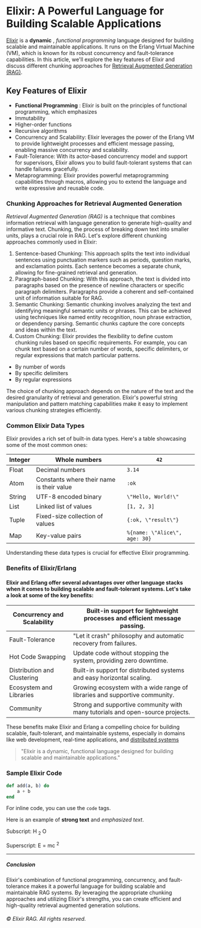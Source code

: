 # Elixir: A Powerful Language for Building Scalable Applications
 
[Elixir](https://elixir-lang.org) is a **dynamic** , *functional programming* language designed for building scalable and maintainable applications. It runs on the Erlang Virtual Machine (VM), which is known for its robust concurrency and fault-tolerance capabilities. In this article, we'll explore the key features of Elixir and discuss different chunking approaches for [Retrieval Augmented Generation (RAG)](https://github.blog/2024-04-04-what-is-retrieval-augmented-generation-and-what-does-it-do-for-generative-ai).
 
## Key Features of Elixir
 
- **Functional Programming** : Elixir is built on the principles of functional programming, which emphasizes 
- Immutability
- Higher-order functions
- Recursive algorithms
- Concurrency and Scalability: Elixir leverages the power of the Erlang VM to provide lightweight processes and efficient message passing, enabling massive concurrency and scalability.
- Fault-Tolerance: With its actor-based concurrency model and support for supervisors, Elixir allows you to build fault-tolerant systems that can handle failures gracefully.
- Metaprogramming: Elixir provides powerful metaprogramming capabilities through macros, allowing you to extend the language and write expressive and reusable code.
 
### Chunking Approaches for Retrieval Augmented Generation
 
*Retrieval Augmented Generation (RAG)* is a technique that combines information retrieval with language generation to generate high-quality and informative text. Chunking, the process of breaking down text into smaller units, plays a crucial role in RAG. Let's explore different chunking approaches commonly used in Elixir:
 
1. Sentence-based Chunking: This approach splits the text into individual sentences using punctuation markers such as periods, question marks, and exclamation points. Each sentence becomes a separate chunk, allowing for fine-grained retrieval and generation.
2. Paragraph-based Chunking: With this approach, the text is divided into paragraphs based on the presence of newline characters or specific paragraph delimiters. Paragraphs provide a coherent and self-contained unit of information suitable for RAG.
3. Semantic Chunking: Semantic chunking involves analyzing the text and identifying meaningful semantic units or phrases. This can be achieved using techniques like named entity recognition, noun phrase extraction, or dependency parsing. Semantic chunks capture the core concepts and ideas within the text.
4. Custom Chunking: Elixir provides the flexibility to define custom chunking rules based on specific requirements. For example, you can chunk text based on a certain number of words, specific delimiters, or regular expressions that match particular patterns. 
- By number of words
- By specific delimiters
- By regular expressions
 
The choice of chunking approach depends on the nature of the text and the desired granularity of retrieval and generation. Elixir's powerful string manipulation and pattern matching capabilities make it easy to implement various chunking strategies efficiently.
 
### Common Elixir Data Types
 
Elixir provides a rich set of built-in data types. Here's a table showcasing some of the most common ones:
 
| Integer | Whole numbers | `42` |
| --- | --- | --- |
| Float | Decimal numbers | `3.14` |
| Atom | Constants where their name is their value | `:ok` |
| String | UTF-8 encoded binary | `\"Hello, World!\"` |
| List | Linked list of values | `[1, 2, 3]` |
| Tuple | Fixed-size collection of values | `{:ok, \"result\"}` |
| Map | Key-value pairs | `%{name: \"Alice\", age: 30}` |
 
Understanding these data types is crucial for effective Elixir programming.
 
### Benefits of Elixir/Erlang
 
#### Elixir and Erlang offer several advantages over other language stacks when it comes to building scalable and fault-tolerant systems. Let's take a look at some of the key benefits:
 
| Concurrency and Scalability | Built-in support for lightweight processes and efficient message passing. |
| --- | --- |
| Fault-Tolerance | \"Let it crash\" philosophy and automatic recovery from failures. |
| Hot Code Swapping | Update code without stopping the system, providing zero downtime. |
| Distribution and Clustering | Built-in support for distributed systems and easy horizontal scaling. |
| Ecosystem and Libraries | Growing ecosystem with a wide range of libraries and supportive community. |
| Community | Strong and supportive community with many tutorials and open-source projects. |
 
These benefits make Elixir and Erlang a compelling choice for building scalable, fault-tolerant, and maintainable systems, especially in domains like web development, real-time applications, and <u>distributed systems</u> 
 
> \"Elixir is a dynamic, functional language designed for building scalable and maintainable applications.\"
 
### Sample Elixir Code
 
```elixir
def add(a, b) do
    a + b
end
```
 
For inline code, you can use the `code` tags.
 
Here is an example of **strong text** and *emphasized text*.
 
Subscript: H <sub>2</sub> O
 
Superscript: E = mc <sup>2</sup>
 

---

 
##### Conclusion
 
Elixir's combination of functional programming, concurrency, and fault-tolerance makes it a powerful language for building scalable and maintainable RAG systems. By leveraging the appropriate chunking approaches and utilizing Elixir's strengths, you can create efficient and high-quality retrieval augmented generation solutions.
 
###### © Elixir RAG. All rights reserved.